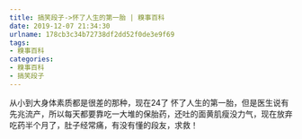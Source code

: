 ```yaml
---
title: 搞笑段子->怀了人生的第一胎 | 糗事百科
date: 2019-12-07 21:34:30
urlname: 178cb3c34b72738df2dd52f0de3e9f69
tags: 
- 糗事百科
categories:
- 糗事百科
- 搞笑段子
---
```

从小到大身体素质都是很差的那种，现在24了 怀了人生的第一胎，但是医生说有先兆流产，所以每天都要靠吃一大堆的保胎药，还吐的面黄肌瘦没力气，现在放弃吃药半个月了，肚子经常痛，有没有懂的段友，求救！


